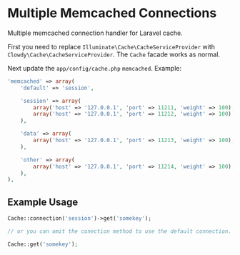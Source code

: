 Multiple Memcached Connections
===============

Multiple memcached connection handler for Laravel cache.

First you need to replace `Illuminate\Cache\CacheServiceProvider` with `Clowdy\Cache\CacheServiceProvider`. The `Cache` facade works as normal.

Next update the `app/config/cache.php` `memcached`. Example:

```php
'memcached' => array(
    'default' => 'session',

    'session' => array(
        array('host' => '127.0.0.1', 'port' => 11211, 'weight' => 100),
        array('host' => '127.0.0.1', 'port' => 11212, 'weight' => 100)
    ),

    'data' => array(
        array('host' => '127.0.0.1', 'port' => 11213, 'weight' => 100),
    ),

    'other' => array(
        array('host' => '127.0.0.1', 'port' => 11214, 'weight' => 100),
    ),
),
```

## Example Usage

```php
Cache::connection('session')->get('somekey');

// or you can omit the conection method to use the default connection.

Cache::get('somekey');
```
